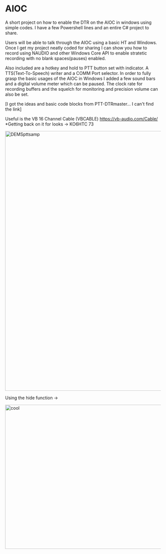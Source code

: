 # AIOC
A short project on how to enable the DTR on the AIOC in windows using simple codes. I have a few Powershell lines and an entire C# project to share. 

Users will be able to talk through the AIOC using a basic HT and Windows. Once I get my project neatly coded for sharing I can show you how to record using NAUDIO and other Windows Core API to enable stratetic recording with no blank spaces(pauses) enabled. 

Also included are a hotkey and hold to PTT button set with indicator. A TTS(Text-To-Speech) writer and a COMM Port selector. In order to fully grasp the basic usages of the AIOC in Windows I added a few sound bars and a digital volume meter which can be paused. The clock rate for recording buffers and the squelch for monitoring and precision volume can also be set.


[I got the ideas and basic code blocks from PTT-DTRmaster... I can't find the link]

Useful is the VB 16 Channel Cable (VBCABLE) https://vb-audio.com/Cable/
*Getting back on it for looks -> KO6HTC 73

<img width="1334" height="838" alt="DEMSpttsamp" src="https://github.com/user-attachments/assets/7184b03b-1ef0-4465-8a5a-e724dbe5bdf5" />

Using the hide function ->


<img width="1174" height="465" alt="cool" src="https://github.com/user-attachments/assets/40b3ac63-7e54-4304-af34-4543d752dbef" />
